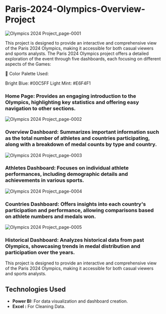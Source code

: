 # Paris-2024-Olympics-Overview-Project

![Olympics 2024 Project_page-0001](https://github.com/user-attachments/assets/aa652938-9473-4fe3-a3db-8b5290ebc49f)

This project is designed to provide an interactive and comprehensive view of the Paris 2024 Olympics, making it accessible for both casual viewers and sports analysts.
The Paris 2024 Olympics project offers a detailed exploration of the event through five dashboards, each focusing on different aspects of the Games:


🎨 Color Palette Used:

Bright Blue: #00C5FF
Light Mint: #E6F4F1

### Home Page: Provides an engaging introduction to the Olympics, highlighting key statistics and offering easy navigation to other sections.


![Olympics 2024 Project_page-0002](https://github.com/user-attachments/assets/0f10a28d-5152-4ae7-a980-5dcc504058da)

### Overview Dashboard: Summarizes important information such as the total number of athletes and countries participating, along with a breakdown of medal counts by type and country.

![Olympics 2024 Project_page-0003](https://github.com/user-attachments/assets/f5c51373-c1e0-4dfc-a480-c82a3a882eca)

### Athletes Dashboard: Focuses on individual athlete performances, including demographic details and achievements in various sports.

![Olympics 2024 Project_page-0004](https://github.com/user-attachments/assets/589a9d65-f6e4-44fa-b7a5-0814c3a2c801)

### Countries Dashboard: Offers insights into each country's participation and performance, allowing comparisons based on athlete numbers and medals won.

![Olympics 2024 Project_page-0005](https://github.com/user-attachments/assets/ac85ca01-25e1-4e89-8b08-f960ba9b2d6e)

### Historical Dashboard: Analyzes historical data from past Olympics, showcasing trends in medal distribution and participation over the years.
This project is designed to provide an interactive and comprehensive view of the Paris 2024 Olympics, making it accessible for both casual viewers and sports analysts.


## Technologies Used

- **Power BI:** For data visualization and dashboard creation.
- **Excel :**   For Cleaning Data.


